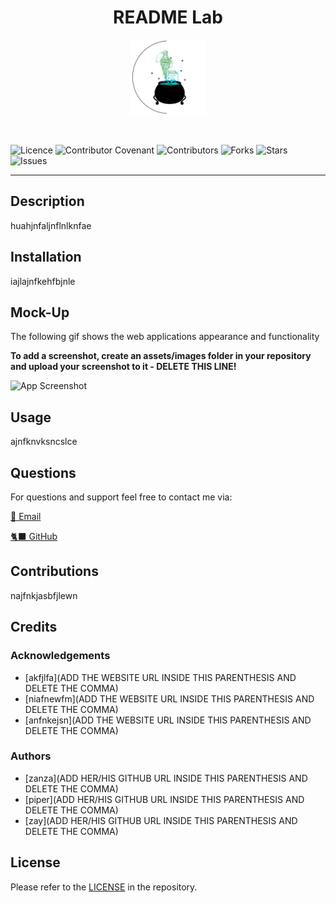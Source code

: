 
<h1 align="center"> README Lab </h1>
<p align="center"><img src="./assets/images/logo.png" alt="logo" width="120px" height="120px" /><br></p><br>

![Licence](https://img.shields.io/static/v1?label=License&message=None&color=orange)
![Contributor Covenant](https://img.shields.io/badge/Contributor%20Covenant-2.1-orange.svg)
![Contributors](https://img.shields.io/github/contributors/larigens/readme-lab?style=plastic&color=orange)
![Forks](https://img.shields.io/github/forks/larigens/readme-lab?style=plastic&color=orange)
![Stars](https://img.shields.io/github/stars/larigens/readme-lab?style=plastic&color=orange)
![Issues](https://img.shields.io/github/issues/larigens/readme-lab?style=plastic&color=orange)


---        

## Description

huahjnfaljnflnlknfae

## Installation

iajlajnfkehfbjnle

## Mock-Up

The following gif shows the web applications appearance and functionality

**To add a screenshot, create an assets/images folder in your repository and upload your screenshot to it - DELETE THIS LINE!**

![App Screenshot](./assets/images/demo.gif)

## Usage

ajnfknvksncslce

## Questions

For questions and support feel free to contact me via:

<a href="mailto:larigens@gmail.com">📧 Email </a>

<a href="https://github.com/larigens">🐈‍⬛ GitHub </a>

## Contributions

najfnkjasbfjlewn

## Credits

### Acknowledgements

- [akfjlfa](ADD THE WEBSITE URL INSIDE THIS PARENTHESIS AND DELETE THE COMMA)
- [niafnewfm](ADD THE WEBSITE URL INSIDE THIS PARENTHESIS AND DELETE THE COMMA)
- [anfnkejsn](ADD THE WEBSITE URL INSIDE THIS PARENTHESIS AND DELETE THE COMMA)

### Authors

- [zanza](ADD HER/HIS GITHUB URL INSIDE THIS PARENTHESIS AND DELETE THE COMMA)
- [piper](ADD HER/HIS GITHUB URL INSIDE THIS PARENTHESIS AND DELETE THE COMMA)
- [zay](ADD HER/HIS GITHUB URL INSIDE THIS PARENTHESIS AND DELETE THE COMMA)

## License

Please refer to the [LICENSE](https://choosealicense.com/licenses/None/) in the repository.